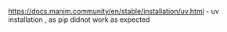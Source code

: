 https://docs.manim.community/en/stable/installation/uv.html - uv installation , as pip didnot work as expected
